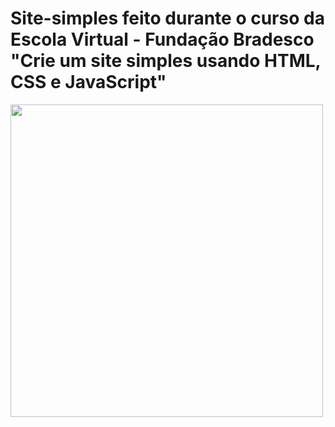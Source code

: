 # Site-simples feito durante o curso da Escola Virtual - Fundação Bradesco "Crie um site simples usando HTML, CSS e JavaScript"


<img src= "https://github.com/Z4hy0/Site-simples/assets/129246640/a56a70fa-3a0d-43bd-9cb5-64675900feb5" width="500px" />
